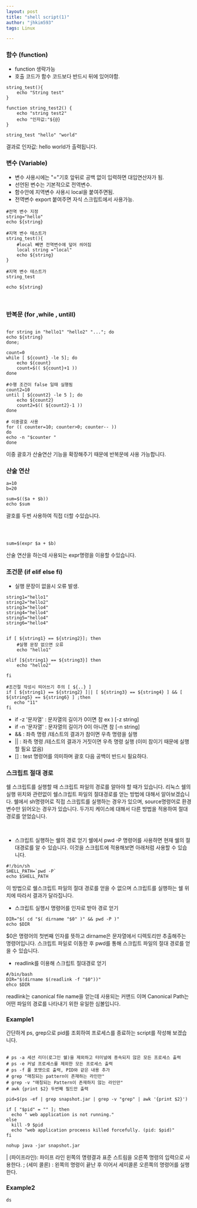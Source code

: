 ```yaml
---
layout: post
title: "shell script(1)"
author: "jhkim593"
tags: Linux

---
```



### 함수 (function)
- function 생략가능
- 호출 코드가 함수 코드보다 반드시 뒤에 있어야함.
~~~shell
string_test(){
	echo "String test"
}

function string_test2() {
	echo "string test2"
	echo "인자값:"${@}
}

string_test "hello" "world"
~~~

결과로 인자값: hello world가 출력됩니다.

### 변수 (Variable)
- 변수 사용시에는 "="기호 앞뒤로 공백 없이 입력하면 대입연산자가 됨.
- 선언된 변수는 기본적으로 전역변수.
- 함수안에 지역변수 사용시 local을 붙여주면됨.
- 전역변수 export 붙여주면 자식 스크립트에서 사용가능.

~~~shell
#전역 변수 지정
string="hello"
echo ${string}

#지역 변수 테스트가
string_test(){
	#local 빼면 전역변수에 덮어 씌어짐
	local string ="local"
	echo ${string}
}

#지역 변수 테스트가
string_test

echo ${string}

~~~

<br>

### 반복문 (for ,while , untill)

~~~shell

for string in "hello1" "hello2" "..."; do
echo ${string}
done;

count=0
while [ ${count} -le 5]; do
	echo ${count}
	count=$(( ${count}+1 ))
done

#수행 조건이 false 일때 실행됨
count2=10
until [ ${count2} -le 5 ]; do
    echo ${count2}
    count2=$(( ${count2}-1 ))
done

# 이중괄호 사용
for (( counter=10; counter>0; counter-- ))
do
echo -n "$counter "
done
~~~

이중 괄호가 산술연산 기능을 확장해주기 때문에 반복문에 사용 가능합니다.

### 산술 연산


~~~shell
a=10
b=20

sum=$(($a + $b))
echo $sum
~~~
괄호를 두번 사용하여 직접 더할 수있습니다.

<br>


~~~shell

sum=$(expr $a + $b)
~~~

산술 연산을 하는데 사용되는 expr명령을 이용할 수있습니다.




### 조건문 (if elif else fi)
- 실행 문장이 없을시 오류 발생.

~~~shell
string1="hello1"
string2="hello2"
string3="hello4"
string4="hello4"
string5="hello4"
string6="hello4"


if [ ${string1} == ${string2}]; then
	#실행 문장 없으면 오류
	echo "hello1"

elif [${string1} == ${string3}] then
	echo "hello2"

fi

#조건절 작성시 띄어쓰기 주의 [ ${..} ]
if [ ${string1} == ${string2} ]|| [ ${string3} == ${string4} ] && [ ${string5} == ${string6} ] ;then
   echo "11"
fi
~~~

- if -z '문자열' : 문자열의 길이가 0이면 참  ex ) [-z string]
- if -n '문자열' : 문자열의 길이가 0이 아니면 참 [-n string]
- && : 좌측 명령 /테스트의 결과가 참이면 우측 명령을 실행
- || : 좌측 명령 /테스트의 결과가 거짓이면 우측 명령 실행 (이미 참이기 때문에 실행 할 필요 없음)
- [] : test 명령어를 의미하며 괄호 다음 공백이 반드시 필요하다.



### 스크립트 절대 경로
쉘 스크립트를 실행할 때 스크립트 파일의 경로를 알아야 할 때가 있습니다. 리눅스 쉘의 실행 위치와 관련없이 쉘스크립트 파일의 절대경로를 얻는 방법에 대해서 알아보겠습니다. 쉘에서 sh명령어로 직접 스크립트를 실행하는 경우가 있으며, source명령어로 환경변수만 읽어오는 경우가 있습니다. 두가지 케이스에 대해서 다른 방법을 적용하여 절대경로를 얻었습니다.

<br>

- 스크립트 실행하는 쉘의 경로 얻기
쉘에서 pwd -P 명령어를 사용하면 현재 쉘의 절대경로를 알 수 있습니다. 이것을 스크립트에 적용해보면 아래처럼 사용할 수 있습니다.

~~~shell
#!/bin/sh
SHELL_PATH=`pwd -P`
echo $SHELL_PATH
~~~

이 방법으로 쉘스크립트 파일의 절대 경로를 얻을 수 없으며 스크립트를 실행하는 쉘 위치에 따라서 결과가 달라집니다.

- 스크립트 실행시 명령어를 인자로 받아 경로 얻기

~~~shell
DIR="$( cd "$( dirname "$0" )" && pwd -P )"
echo $DIR
~~~

$0은 명령어의 첫번째 인자를 뜻하고 dirname은 문자열에서 디렉토리만 추출해주는 명령어입니다.
스크립트 파일로 이동한 후 pwd를 통해 스크립트 파일의 절대 경로를 얻을 수 있습니다.


- readlink를 이용해 스크립트 절대경로 얻기
~~~shell
#/bin/bash
DIR="$(dirname $(readlink -f "$0"))"
ehco $DIR
~~~
readlink는 canonical file name을 얻는데 사용되는 커맨드 이며 Canonical Path는 어떤 파일의 경로를 나타내기 위한 유일한 심볼입니다.


### Example1
간단하게 ps, grep으로 pid를 조회하여 프로세스를 종료하는 script를 작성해 보겠습니다.

~~~shell

# ps -a 세션 리더(로그인 쉘)을 제외하고 터미널에 종속되지 않은 모든 프로세스 출력
# ps -e 커널 프로세스를 제외한 모든 프로세스 출력
# ps -f 풀 포맷으로 출력, PID와 같은 내용 추가
# grep "매칭되는 pattern이 존재하는 라인만"
# grep -v "매칭되는 Pattern이 존재하지 않는 라인만"
# awk {print $2} 두번째 필드만 출력

pid=$(ps -ef | grep snapshot.jar | grep -v "grep" | awk '{print $2}')

if [ "$pid" = "" ]; then
  echo " web application is not running."
else
  kill -9 $pid
  echo "web application proceess killed forcefully. (pid: $pid)"
fi

nohup java -jar snapshot.jar

~~~

| (파이프라인): 파이프 라인 왼쪽의 명령결과 표준 스트림을 오른쪽 명령의 입력으로 사용한다.
; (세미 콜론) : 왼쪽의 명령이 끝난 후 이어서 세미콜론 오른쪽의 명령어를 실행한다.


### Example2

~~~shell
ds
~~~
